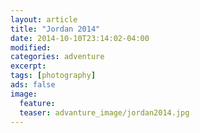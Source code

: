 ```yaml
---
layout: article
title: "Jordan 2014"
date: 2014-10-10T23:14:02-04:00
modified:
categories: adventure
excerpt:
tags: [photography]
ads: false
image:
  feature:
  teaser: advanture_image/jordan2014.jpg
---
```

